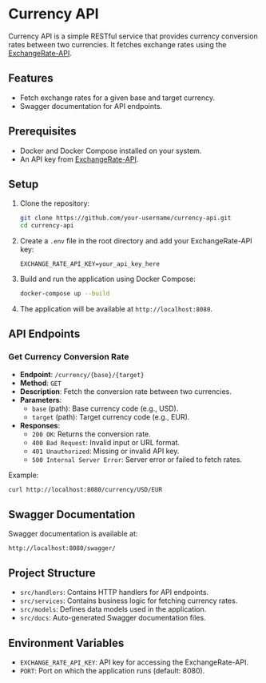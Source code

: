 # Currency API

Currency API is a simple RESTful service that provides currency conversion rates between two currencies. It fetches exchange rates using the [ExchangeRate-API](https://www.exchangerate-api.com/).

## Features

- Fetch exchange rates for a given base and target currency.
- Swagger documentation for API endpoints.

## Prerequisites

- Docker and Docker Compose installed on your system.
- An API key from [ExchangeRate-API](https://www.exchangerate-api.com/).

## Setup

1. Clone the repository:
   ```bash
   git clone https://github.com/your-username/currency-api.git
   cd currency-api
   ```

2. Create a `.env` file in the root directory and add your ExchangeRate-API key:
   ```properties
   EXCHANGE_RATE_API_KEY=your_api_key_here
   ```

3. Build and run the application using Docker Compose:
   ```bash
   docker-compose up --build
   ```

4. The application will be available at `http://localhost:8080`.

## API Endpoints

### Get Currency Conversion Rate

- **Endpoint**: `/currency/{base}/{target}`
- **Method**: `GET`
- **Description**: Fetch the conversion rate between two currencies.
- **Parameters**:
  - `base` (path): Base currency code (e.g., USD).
  - `target` (path): Target currency code (e.g., EUR).
- **Responses**:
  - `200 OK`: Returns the conversion rate.
  - `400 Bad Request`: Invalid input or URL format.
  - `401 Unauthorized`: Missing or invalid API key.
  - `500 Internal Server Error`: Server error or failed to fetch rates.

Example:
```bash
curl http://localhost:8080/currency/USD/EUR
```

## Swagger Documentation

Swagger documentation is available at:
```
http://localhost:8080/swagger/
```

## Project Structure

- `src/handlers`: Contains HTTP handlers for API endpoints.
- `src/services`: Contains business logic for fetching currency rates.
- `src/models`: Defines data models used in the application.
- `src/docs`: Auto-generated Swagger documentation files.

## Environment Variables

- `EXCHANGE_RATE_API_KEY`: API key for accessing the ExchangeRate-API.
- `PORT`: Port on which the application runs (default: 8080).